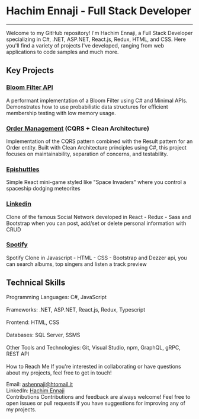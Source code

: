 <h1>Hachim Ennaji - Full Stack Developer</h1>
<hr>
Welcome to my GitHub repository! I'm Hachim Ennaji, a Full Stack Developer specializing in C#, .NET, ASP.NET, React.js, Redux, HTML, and CSS. Here you'll find a variety of projects I've developed, ranging from web applications to code samples and much more.

<br>


<h2>Key Projects</h2>
 
### [Bloom Filter API](https://github.com/HachimEnnaji/BloomFilter)
A performant implementation of a Bloom Filter using C# and Minimal APIs. Demonstrates how to use probabilistic data structures for efficient membership testing with low memory usage.

### [Order Management](https://github.com/HachimEnnaji/OrderByCQRS) (CQRS + Clean Architecture)
Implementation of the CQRS pattern combined with the Result pattern for an Order entity. Built with Clean Architecture principles using C#, this project focuses on maintainability, separation of concerns, and testability.

### [Epishuttles](https://github.com/HachimEnnaji/epishuttles)
 
Simple React mini-game styled like "Space Invaders" where you control a spaceship dodging meteorites

### [Linkedin](https://github.com/HachimEnnaji/build-weed-react-redux-linkedin)
Clone of the famous Social Network developed in React - Redux - Sass and Bootstrap when you can post, add/set or delete personal information with CRUD

### [Spotify](https://github.com/HachimEnnaji/BUILD-WEEK-II)
Spotify Clone in Javascript - HTML - CSS - Bootstrap  and Dezzer api, you can search albums, top singers and listen a track preview 
<br>

<h2>Technical Skills</h2>
Programming Languages: C#, JavaScript <br> <br>
Frameworks: .NET, ASP.NET, React.js, Redux, Typescript <br> <br>
Frontend: HTML, CSS <br> <br>
Databases: SQL Server, SSMS <br> <br>
Other Tools and Technologies: Git, Visual Studio, npm, GraphQL, gRPC, REST API <br> <br>
How to Reach Me
If you're interested in collaborating or have questions about my projects, feel free to get in touch!

Email: ashennaji@htomail.it <br>
LinkedIn: <a href="https://www.linkedin.com/in/hachim-ennaji/">Hachim Ennaji</a> <br>
Contributions
Contributions and feedback are always welcome! Feel free to open issues or pull requests if you have suggestions for improving any of my projects.
